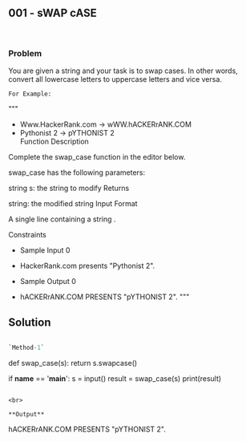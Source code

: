 ## 001 - sWAP cASE
<br>

### Problem
You are given a string and your task is to swap cases. In other words, convert all lowercase letters to uppercase letters and vice versa.

`For Example:`

"""
- Www.HackerRank.com → wWW.hACKERrANK.COM
- Pythonist 2 → pYTHONIST 2  
Function Description

Complete the swap_case function in the editor below.

swap_case has the following parameters:

string s: the string to modify
Returns

string: the modified string
Input Format

A single line containing a string .

Constraints


- Sample Input 0

- HackerRank.com presents "Pythonist 2".

- Sample Output 0

- hACKERrANK.COM PRESENTS "pYTHONIST 2".
"""

## Solution


```Python

`Method-1`

```
def swap_case(s):
    return s.swapcase()

if __name__ == '__main__':
    s = input()
    result = swap_case(s)
    print(result)
```

<br>

**Output**

```
hACKERrANK.COM PRESENTS "pYTHONIST 2".
```